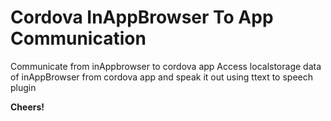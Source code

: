 # Cordova InAppBrowser To App Communication
Communicate from inAppbrowser to cordova app
Access localstorage data of inAppBrowser from cordova app and speak it out using ttext to speech plugin

**Cheers!**
